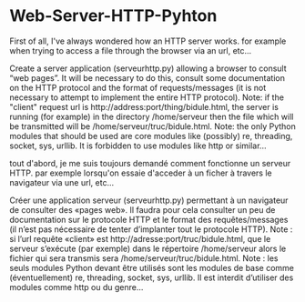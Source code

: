 # Web-Server-HTTP-Pyhton

First of all, I've always wondered how an HTTP server works. for example when trying to access a file through the browser via an url, etc...

Create a server application (serveurhttp.py) allowing a browser to consult “web pages”. It will be necessary
to do this, consult some documentation on the HTTP protocol and the format of requests/messages (it is not
necessary to attempt to implement the entire HTTP protocol).
Note: if the "client" request url is http://address:port/thing/bidule.html, the server is running (for example)
in the directory /home/serveur then the file which will be transmitted will be /home/serveur/truc/bidule.html.
Note: the only Python modules that should be used are core modules like (possibly) re, threading,
socket, sys, urllib. It is forbidden to use modules like http or similar...



tout d'abord, je me suis toujours demandé comment fonctionne un serveur HTTP. par exemple lorsqu'on essaie d'acceder à un ficher à travers le navigateur via une url, etc...

Créer une application serveur (serveurhttp.py) permettant à un navigateur de consulter des «pages web». Il faudra pour cela consulter un peu de documentation sur le protocole HTTP et le format des requêtes/messages (il n’est pas nécessaire de tenter d’implanter tout le protocole HTTP). Note : si l’url requête «client» est http://adresse:port/truc/bidule.html, que le serveur s’exécute (par exemple) dans le répertoire /home/serveur alors le fichier qui sera transmis sera /home/serveur/truc/bidule.html. Note : les seuls modules Python devant être utilisés sont les modules de base comme (éventuellement) re, threading, socket, sys, urllib. Il est interdit d’utiliser des modules comme http ou du genre...
